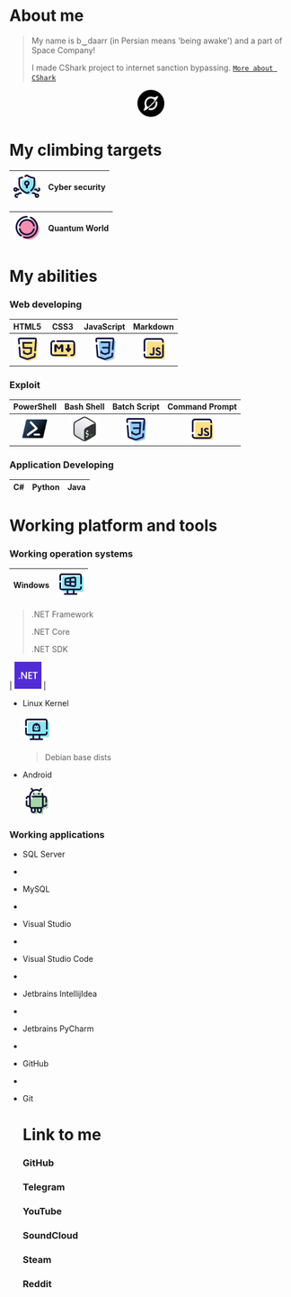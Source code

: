 # About me

> My name is b‿daarr (in Persian means 'being awake') and a part of Space Company!
>
> I made CShark project to internet sanction bypassing. [`More about CShark`](https://github.com/b-daarr/cshark)
<center><img src="https://github.com/b-daarr/b-daarr/blob/main/resource/space.png" alt="Space Company" style="width: 48px; height: 48px; border-radius: 25px;"></center>

# My climbing targets

| <center><img src="https://github.com/b-daarr/b-daarr/blob/main/resource/Cyber-Security.png" style="width: 48px; height: 48px;"></center> | Cyber security |
|------------------------------------------------------------------------------------------------------------------------------------------|----------------|

| <center><img src="https://github.com/b-daarr/b-daarr/blob/main/resource/Quantom.png" style="width: 48px; height: 48px;"></center> | Quantum World |
|-----------------------------------------------------------------------------------------------------------------------------------|---------------|

# My abilities

### Web developing

| HTML5                                                                                                                           | CSS3                                                                                                                               | JavaScript                                                                                                                     | Markdown                                                                                                                             |
|---------------------------------------------------------------------------------------------------------------------------------|------------------------------------------------------------------------------------------------------------------------------------|--------------------------------------------------------------------------------------------------------------------------------|--------------------------------------------------------------------------------------------------------------------------------------|
| <center><img src="https://github.com/b-daarr/b-daarr/blob/main/resource/HTML5.png" style="width: 48px; height: 48px;"></center> | <center><img src="https://github.com/b-daarr/b-daarr/blob/main/resource/Markdown.png" style="width: 48px; height: 48px;"></center> | <center><img src="https://github.com/b-daarr/b-daarr/blob/main/resource/CSS3.png" style="width: 48px; height: 48px;"></center> | <center><img src="https://github.com/b-daarr/b-daarr/blob/main/resource/JavaScript.png" style="width: 48px; height: 48px;"></center> |

### Exploit

| PowerShell                                                                                                                           | Bash Shell                                                                                                                     | Batch Script                                                                                                                   | Command Prompt                                                                                                                       |
|--------------------------------------------------------------------------------------------------------------------------------------|--------------------------------------------------------------------------------------------------------------------------------|--------------------------------------------------------------------------------------------------------------------------------|--------------------------------------------------------------------------------------------------------------------------------------|
| <center><img src="https://github.com/b-daarr/b-daarr/blob/main/resource/Powershell.svg" style="width: 48px; height: 48px;"></center> | <center><img src="https://github.com/b-daarr/b-daarr/blob/main/resource/Bash.png" style="width: 48px; height: 48px;"></center> | <center><img src="https://github.com/b-daarr/b-daarr/blob/main/resource/CSS3.png" style="width: 48px; height: 48px;"></center> | <center><img src="https://github.com/b-daarr/b-daarr/blob/main/resource/JavaScript.png" style="width: 48px; height: 48px;"></center> |

### Application Developing

| C# | Python | Java |
|----|--------|------|

# Working platform and tools

### Working operation systems

| Windows | <img src="https://github.com/b-daarr/b-daarr/blob/main/resource/Windows.png" style="width: 48px; height: 48px;"> |
  |---------|------------------------------------------------------------------------------------------------------------------|

> .NET Framework
>
> .NET Core
>
> .NET SDK

| <img src="https://github.com/b-daarr/b-daarr/blob/main/resource/DotNET.svg" style="width: 48px; height: 48px;"> |

+ Linux Kernel

  <img src="https://github.com/b-daarr/b-daarr/blob/main/resource/Linux.png" style="width: 48px; height: 48px;">

  > Debian base dists

+ Android

  <img src="https://github.com/b-daarr/b-daarr/blob/main/resource/Android.png" style="width: 48px; height: 48px;">

### Working applications

+ SQL Server
+
+ MySQL
+
+ Visual Studio
+
+ Visual Studio Code
+
+ Jetbrains IntellijIdea
+
+ Jetbrains PyCharm
+
+ GitHub
+
+ Git

  # Link to me

  ### GitHub

  ### Telegram

  ### YouTube

  ### SoundCloud

  ### Steam

  ### Reddit
